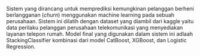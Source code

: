 Sistem yang dirancang untuk memprediksi kemungkinan pelanggan berheni berlangganan (_churn_) menggunakan machine learning pada sebuah perusahaan. Sistem ini dilatih dengan dataset yang diambil dari kaggle yaitu data perilaku pelanggan perusahaan telekomunikasi yang menyediakan layanan telepon rumah. Model final yang digunakan dalam sistem ini adlaah StackingClassifier kombinasi dari model CatBoost, XGBoost, dan Logistic Regression.
